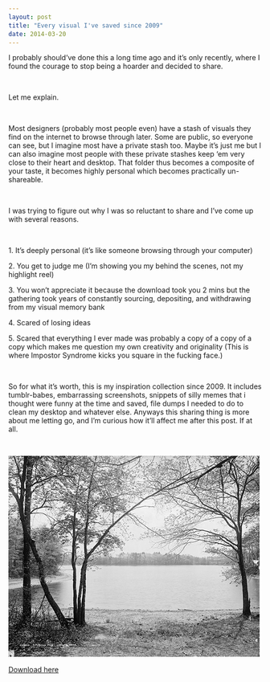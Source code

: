 ```yaml
---
layout: post
title: "Every visual I've saved since 2009"
date: 2014-03-20
---
```


I probably should’ve done this a long time ago and it’s only recently, where I found the courage to stop being a hoarder and decided to share.

<br>

<span class="bold"> Let me explain. </span>

<br>

Most designers (probably most people even) have a stash of visuals they find on the internet to browse through later. Some are public, so everyone can see, but I imagine most have a private stash too. Maybe it’s just me but I can also imagine most people with these private stashes keep ‘em very close to their heart and desktop. That folder thus becomes a composite of your taste, it becomes highly personal which becomes practically un-shareable.

<br>

I was trying to figure out why I was so reluctant to share and I’ve come up with several reasons.

<br>

<span class="bold"> 1. </span> It’s deeply personal <span class="italic">(it’s like someone browsing through your computer)</span>


<span class="bold"> 2.</span> You get to judge me <span class="italic">(I’m showing you my behind the scenes, not my highlight reel)</span>


<span class="bold"> 3. </span> You won’t appreciate it because the download took you 2 mins but the gathering took years of constantly
sourcing, depositing, and withdrawing from my visual memory bank


<span class="bold"> 4. </span> Scared of losing ideas


<span class="bold"> 5. </span> Scared that everything I ever made was probably a copy of a copy of a copy which makes me question my own creativity and originality <span class="italic">(This is where Impostor Syndrome kicks you square in the fucking face.)</span>

<br>

So for what it’s worth, this is my inspiration collection since 2009. It includes tumblr-babes, embarrassing screenshots, snippets of silly memes that i thought were funny at the time and saved, file dumps I needed to do to clean my desktop and whatever else. Anyways this sharing thing is more about me letting go, and I’m curious how it’ll affect me after this post. If at all.

<br>

![walden](/images/postsimg/walden.jpg)
<br>

<a href="https://mega.co.nz/#!zNwEmTTL!qCybs7Q-e6hJYLo4wcrV3lU-RzTcCgL36J5Hfc6ihHg">Download
here</a>
